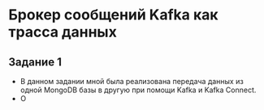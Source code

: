 # Брокер сообщений Kafka как трасса данных

## Задание 1
  * В данном задании мной была реализована передача данных из одной MongoDB базы в другую при помощи Kafka и Kafka Connect.
  * О 